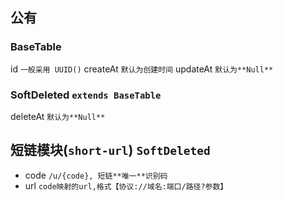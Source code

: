 ## 公有
### BaseTable
id `一般采用 UUID()`
createAt `默认为创建时间`
updateAt `默认为**Null**`

### SoftDeleted `extends BaseTable`
deleteAt `默认为**Null**`

## 短链模块(`short-url`) `SoftDeleted`
- code `/u/{code}, 短链**唯一**识别码`
- url  `code映射的url,格式【协议://域名:端口/路径?参数】`
